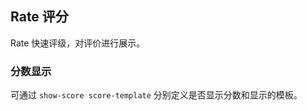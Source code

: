 <div class="demo-header">
<p class="overviewicon">
  <span class="wapi-ui-alert"/>
</p>

## Rate 评分

<nova-uxlink widget-name="Rate"></nova-uxlink>

Rate 快速评级，对评价进行展示。
</div>

### 分数显示

可通过 `show-score score-template` 分别定义是否显示分数和显示的模板。

<nova-demo-view link="rate/show-score.vue"></nova-demo-view>

<br />
